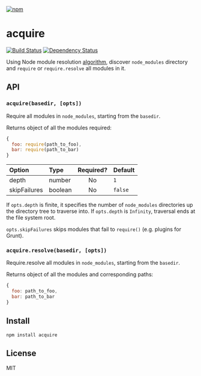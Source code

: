 [![npm](https://nodei.co/npm/acquire.png)](https://nodei.co/npm/acquire/)

# acquire

[![Build Status][travis-badge]][travis] [![Dependency Status][david-badge]][david]

Using Node module resolution [algorithm](https://nodejs.org/docs/latest/api/modules.html#modules_all_together), discover `node_modules` directory and `require` or `require.resolve` all modules in it.

[travis]: https://travis-ci.org/eush77/acquire
[travis-badge]: https://travis-ci.org/eush77/acquire.svg
[david]: https://david-dm.org/eush77/acquire
[david-badge]: https://david-dm.org/eush77/acquire.png

## API

### `acquire(basedir, [opts])`

Require all modules in `node_modules`, starting from the `basedir`.

Returns object of all the modules required:

```js
{
  foo: require(path_to_foo),
  bar: require(path_to_bar)
}
```

| Option       | Type    | Required? | Default |
| :----------- | :------ | :-------: | :------ |
| depth        | number  | No        | `1`     |
| skipFailures | boolean | No        | `false` |

If `opts.depth` is finite, it specifies the number of `node_modules` directories up the directory tree to traverse into. If `opts.depth` is `Infinity`, traversal ends at the file system root.

`opts.skipFailures` skips modules that fail to `require()` (e.g. plugins for Grunt).

### `acquire.resolve(basedir, [opts])`

Require.resolve all modules in `node_modules`, starting from the `basedir`.

Returns object of all the modules and corresponding paths:

```js
{
  foo: path_to_foo,
  bar: path_to_bar
}
```

## Install

```
npm install acquire
```

## License

MIT
